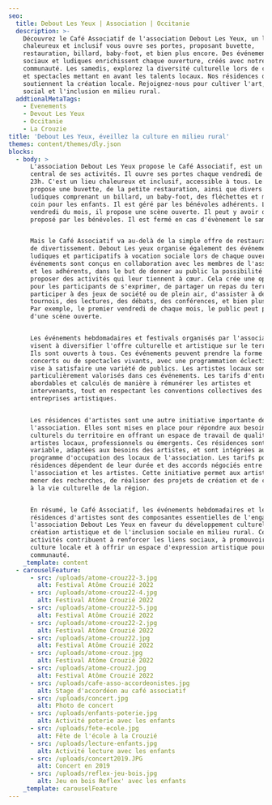 ```yaml
---
seo:
  title: Debout Les Yeux | Association | Occitanie
  description: >-
    Découvrez le Café Associatif de l'association Debout Les Yeux, un lieu
    chaleureux et inclusif vous ouvre ses portes, proposant buvette,
    restauration, billard, baby-foot, et bien plus encore. Des événements
    sociaux et ludiques enrichissent chaque ouverture, créés avec notre
    communauté. Les samedis, explorez la diversité culturelle lors de concerts
    et spectacles mettant en avant les talents locaux. Nos résidences d'artistes
    soutiennent la création locale. Rejoignez-nous pour cultiver l'art, le lien
    social et l'inclusion en milieu rural.
  addtionalMetaTags:
    - Evenements
    - Devout Les Yeux
    - Occitanie
    - La Crouzie
title: 'Debout Les Yeux, éveillez la culture en milieu rural'
themes: content/themes/dly.json
blocks:
  - body: >
      L'association Debout Les Yeux propose le Café Associatif, est un élément
      central de ses activités. Il ouvre ses portes chaque vendredi de 19h à
      23h. C'est un lieu chaleureux et inclusif, accessible à tous. Le café
      propose une buvette, de la petite restauration, ainsi que divers espaces
      ludiques comprenant un billard, un baby-foot, des fléchettes et même un
      coin pour les enfants. Il est géré par les bénévoles adhérents. Le premier
      vendredi du mois, il propose une scène ouverte. Il peut y avoir des thèmes
      proposé par les bénévoles. Il est fermé en cas d'évènement le samedi.


      Mais le Café Associatif va au-delà de la simple offre de restauration et
      de divertissement. Debout Les yeux organise également des événements
      ludiques et participatifs à vocation sociale lors de chaque ouverture. Ces
      événements sont conçus en collaboration avec les membres de l'association
      et les adhérents, dans le but de donner au public la possibilité de
      proposer des activités qui leur tiennent à cœur. Cela crée une opportunité
      pour les participants de s'exprimer, de partager un repas du terroir, de
      participer à des jeux de société ou de plein air, d'assister à des
      tournois, des lectures, des débats, des conférences, et bien plus encore.
      Par exemple, le premier vendredi de chaque mois, le public peut profiter
      d'une scène ouverte.


      Les événements hebdomadaires et festivals organisés par l'association
      visent à diversifier l'offre culturelle et artistique sur le territoire.
      Ils sont ouverts à tous. Ces événements peuvent prendre la forme de
      concerts ou de spectacles vivants, avec une programmation éclectique qui
      vise à satisfaire une variété de publics. Les artistes locaux sont
      particulièrement valorisés dans ces événements. Les tarifs d'entrée sont
      abordables et calculés de manière à rémunérer les artistes et
      intervenants, tout en respectant les conventions collectives des
      entreprises artistiques.


      Les résidences d'artistes sont une autre initiative importante de
      l'association. Elles sont mises en place pour répondre aux besoins
      culturels du territoire en offrant un espace de travail de qualité aux
      artistes locaux, professionnels ou émergents. Ces résidences sont de durée
      variable, adaptées aux besoins des artistes, et sont intégrées au
      programme d'occupation des locaux de l'association. Les tarifs pour ces
      résidences dépendent de leur durée et des accords négociés entre
      l'association et les artistes. Cette initiative permet aux artistes de
      mener des recherches, de réaliser des projets de création et de contribuer
      à la vie culturelle de la région.


      En résumé, le Café Associatif, les événements hebdomadaires et les
      résidences d'artistes sont des composantes essentielles de l'engagement de
      l'association Debout Les Yeux en faveur du développement culturel, de la
      création artistique et de l'inclusion sociale en milieu rural. Ces
      activités contribuent à renforcer les liens sociaux, à promouvoir la
      culture locale et à offrir un espace d'expression artistique pour la
      communauté.
    _template: content
  - carouselFeature:
      - src: /uploads/atome-crouz22-3.jpg
        alt: Festival Atôme Crouzié 2022
      - src: /uploads/atome-crouz22-4.jpg
        alt: Festival Atôme Crouzié 2022
      - src: /uploads/atome-crouz22-5.jpg
        alt: Festival Atôme Crouzié 2022
      - src: /uploads/atome-crouz22-2.jpg
        alt: Festival Atôme Crouzié 2022
      - src: /uploads/atome-crouz22.jpg
        alt: Festival Atôme Crouzié 2022
      - src: /uploads/atome-crouz.jpg
        alt: Festival Atôme Crouzié 2022
      - src: /uploads/atome-crouz2.jpg
        alt: Festival Atôme Crouzié 2022
      - src: /uploads/cafe-asso-accordeonistes.jpg
        alt: Stage d'accordéon au café associatif
      - src: /uploads/concert.jpg
        alt: Photo de concert
      - src: /uploads/enfants-poterie.jpg
        alt: Activité poterie avec les enfants
      - src: /uploads/fete-ecole.jpg
        alt: Fête de l'école à la Crouzié
      - src: /uploads/lecture-enfants.jpg
        alt: Activité lecture avec les enfants
      - src: /uploads/concert2019.JPG
        alt: Concert en 2019
      - src: /uploads/reflex-jeu-bois.jpg
        alt: Jeu en bois Reflex' avec les enfants
    _template: carouselFeature
---
```


